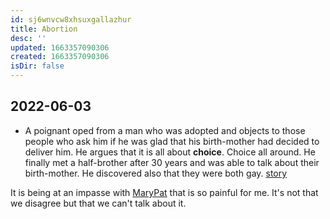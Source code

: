 ```yaml
---
id: sj6wnvcw8xhsuxgallazhur
title: Abortion
desc: ''
updated: 1663357090306
created: 1663357090306
isDir: false
---
```

## 2022-06-03

- A poignant oped from a man who was adopted and objects to those people who ask him if he was glad that his birth-mother had decided to deliver him. He argues that it is all about **choice**. Choice all around. He finally met a half-brother after 30 years and was able to talk about their birth-mother. He discovered also that they were both gay. [story](https://drive.google.com/file/d/1pOkDheYs7qBYQJZTKMjPHSGfPnRNe0_g/view?usp=sharing)

It is being at an impasse with [MaryPat](MaryPat.md) that is so painful for me. It's not that we disagree but that we can't talk about it.
